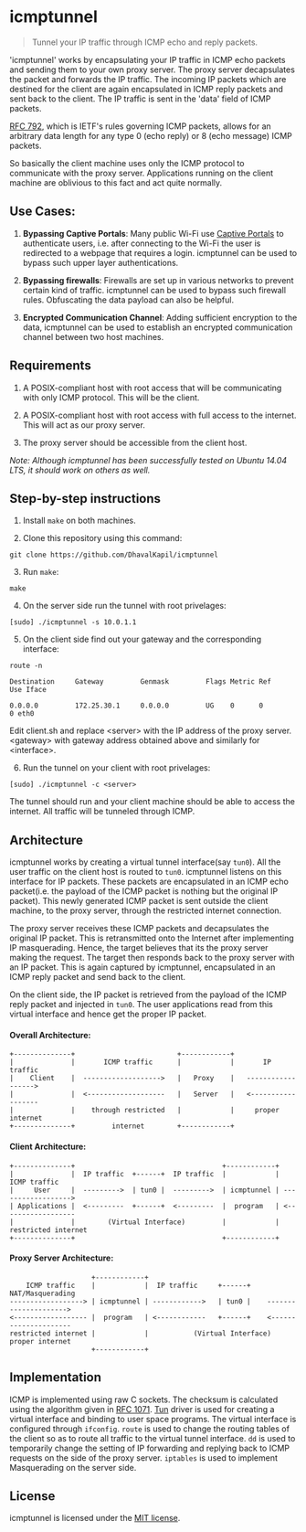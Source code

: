 # icmptunnel

> Tunnel your IP traffic through ICMP echo and reply packets.

'icmptunnel' works by encapsulating your IP traffic in ICMP echo packets and sending them to your own proxy server. The proxy server decapsulates the packet and forwards the IP traffic. The incoming IP packets which are destined for the client are again encapsulated in ICMP reply packets and sent back to the client. The IP traffic is sent in the 'data' field of ICMP packets.

[RFC 792](http://www.ietf.org/rfc/rfc792.txt), which is IETF's rules governing ICMP packets, allows for an arbitrary data length for any type 0 (echo reply) or 8 (echo message) ICMP packets.

So basically the client machine uses only the ICMP protocol to communicate with the proxy server. Applications running on the client machine are oblivious to this fact and act quite normally.

## Use Cases:

1. **Bypassing Captive Portals**: Many public Wi-Fi use [Captive Portals](https://en.wikipedia.org/wiki/Captive_portal) to authenticate users, i.e. after connecting to the Wi-Fi the user is redirected to a webpage that requires a login. icmptunnel can be used to bypass such upper layer authentications.

2. **Bypassing firewalls**: Firewalls are set up in various networks to prevent certain kind of traffic. icmptunnel can be used to bypass such firewall rules. Obfuscating the data payload can also be helpful.

3. **Encrypted Communication Channel**: Adding sufficient encryption to the data, icmptunnel can be used to establish an encrypted communication channel between two host machines. 

## Requirements

1. A POSIX-compliant host with root access that will be communicating with only ICMP protocol. This will be the client.

2. A POSIX-compliant host with root access with full access to the internet. This will act as our proxy server.

3. The proxy server should be accessible from the client host.

_Note: Although icmptunnel has been successfully tested on Ubuntu 14.04 LTS, it should work on others as well._

## Step-by-step instructions

1. Install `make` on both machines.

2. Clone this repository using this command:

  ```
  git clone https://github.com/DhavalKapil/icmptunnel
  ```

3. Run `make`:

  ```
  make
  ```

4. On the server side run the tunnel with root privelages:

  ```
  [sudo] ./icmptunnel -s 10.0.1.1
  ```

5. On the client side find out your gateway and the corresponding interface:

  ```
  route -n

  Destination     Gateway         Genmask         Flags Metric Ref    Use Iface

  0.0.0.0         172.25.30.1     0.0.0.0         UG    0      0        0 eth0
  ```

  Edit client.sh and replace \<server\> with the IP address of the proxy server. \<gateway\> with gateway address obtained above and similarly for \<interface\>.

6. Run the tunnel on your client with root privelages:

  ```
  [sudo] ./icmptunnel -c <server>
  ```

The tunnel should run and your client machine should be able to access the internet. All traffic will be tunneled through ICMP.

## Architecture

icmptunnel works by creating a virtual tunnel interface(say `tun0`). All the user traffic on the client host is routed to `tun0`. icmptunnel listens on this interface for IP packets. These packets are encapsulated in an ICMP echo packet(i.e. the payload of the ICMP packet is nothing but the original IP packet). This newly generated ICMP packet is sent outside the client machine, to the proxy server, through the restricted internet connection.

The proxy server receives these ICMP packets and decapsulates the original IP packet. This is retransmitted onto the Internet after implementing IP masquerading. Hence, the target believes that its the proxy server making the request. The target then responds back to the proxy server with an IP packet. This is again captured by icmptunnel, encapsulated in an ICMP reply packet and send back to the client. 

On the client side, the IP packet is retrieved from the payload of the ICMP reply packet and injected in `tun0`. The user applications read from this virtual interface and hence get the proper IP packet.

#### Overall Architecture:

```
+--------------+                         +------------+
|              |       ICMP traffic      |            |       IP traffic
|    Client    |  ------------------->   |   Proxy    |   ------------------>
|              |  <-------------------   |   Server   |   <------------------
|              |    through restricted   |            |     proper internet
+--------------+         internet        +------------+
```

#### Client Architecture:

```
+--------------+                                    +------------+
|              |  IP traffic  +------+  IP traffic  |            |    ICMP traffic
|     User     |  --------->  | tun0 |  --------->  | icmptunnel | ------------------>
| Applications |  <---------  +------+  <---------  |  program   | <------------------
|              |        (Virtual Interface)         |            | restricted internet
+--------------+                                    +------------+
```

#### Proxy Server Architecture:

```
                    +------------+
    ICMP traffic    |            |  IP traffic     +------+       NAT/Masquerading
------------------> | icmptunnel | ------------>   | tun0 |    ---------------------> 
<------------------ |  program   | <------------   +------+    <---------------------
restricted internet |            |           (Virtual Interface)   proper internet
                    +------------+
```

## Implementation

ICMP is implemented using raw C sockets. The checksum is calculated using the algorithm given in [RFC 1071](https://tools.ietf.org/html/rfc1071). [Tun](https://www.kernel.org/doc/Documentation/networking/tuntap.txt) driver is used for creating a virtual interface and binding to user space programs. The virtual interface is configured through `ifconfig`. `route` is used to change the routing tables of the client so as to route all traffic to the virtual tunnel interface. `dd` is used to temporarily change the setting of IP forwarding and replying back to ICMP requests on the side of the proxy server. `iptables` is used to implement Masquerading on the server side.

## License

icmptunnel is licensed under the [MIT license](http://dhaval.mit-license.org/).
